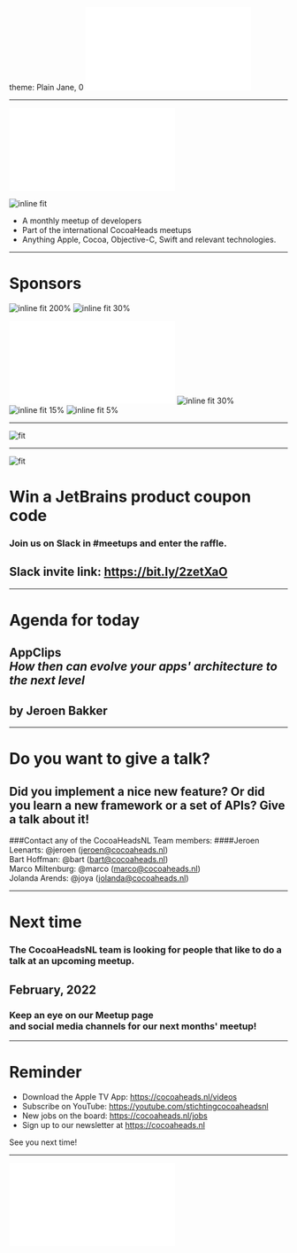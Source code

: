 theme: Plain Jane, 0
 ![fit 150%](../../Logos/CocoaHeadsNL.pdf)

---

![right](../../Logos/CocoaHeadsNL.pdf)

![inline fit](../../Images/4.jpg)

- A monthly meetup of developers
- Part of the international CocoaHeads meetups
- Anything Apple, Cocoa, Objective-C, Swift and relevant technologies.

---

# Sponsors

![inline fit 200%](../../Logos/Stream-Official.png) ![inline fit 30%](../../Logos/ns.jpg)

![inline fit 30%](../../Logos/egeniq.pdf) ![inline fit 30%](../../Logos/abnamro.png)
![inline fit 15%](../../Logos/moneybird-logo-full-blue.png) ![inline fit 5%](../../Logos/jetbrains.png)


---

![fit](../../Images/swag.png)

---

![fit](../../Logos/jetbrains.png)
# Win a JetBrains product coupon code

### Join us on Slack in #meetups and enter the raffle.

## Slack invite link: https://bit.ly/2zetXaO

---

# Agenda for today

## **AppClips**<br>_How then can evolve your apps' architecture to the next level_
## by **Jeroen Bakker**

---

# Do you want to give a talk?

## Did you implement a nice new feature?  Or did you learn a new framework or a set of APIs? Give a talk about it!

###Contact any of the CocoaHeadsNL Team members:
####Jeroen Leenarts: @jeroen (jeroen@cocoaheads.nl)<br>Bart Hoffman: @bart (bart@cocoaheads.nl)<br>Marco Miltenburg: @marco (marco@cocoaheads.nl)<br>Jolanda Arends: @joya (jolanda@cocoaheads.nl)

---

# Next time

### The CocoaHeadsNL team is looking for people that like to do a talk at an upcoming meetup. 

## February, 2022

### Keep an eye on our Meetup page<br>and social media channels for our next months' meetup!

---

# Reminder

- Download the Apple TV App: https://cocoaheads.nl/videos
- Subscribe on YouTube:
https://youtube.com/stichtingcocoaheadsnl
- New jobs on the board: https://cocoaheads.nl/jobs
- Sign up to our newsletter at https://cocoaheads.nl

See you next time!

---

![fit](../../Logos/CocoaHeadsNL.pdf)
